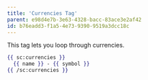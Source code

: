 ```yaml
---
title: 'Currencies Tag'
parent: e98d4e7b-3e63-4328-bacc-83ace3e2af42
id: b76eadd3-f1a5-4e73-9390-9519a3dcc18c
---
```

This tag lets you loop through currencies.

```handlebars
{{ sc:currencies }}
  {{ name }} - {{ symbol }}
{{ /sc:currencies }}
```
